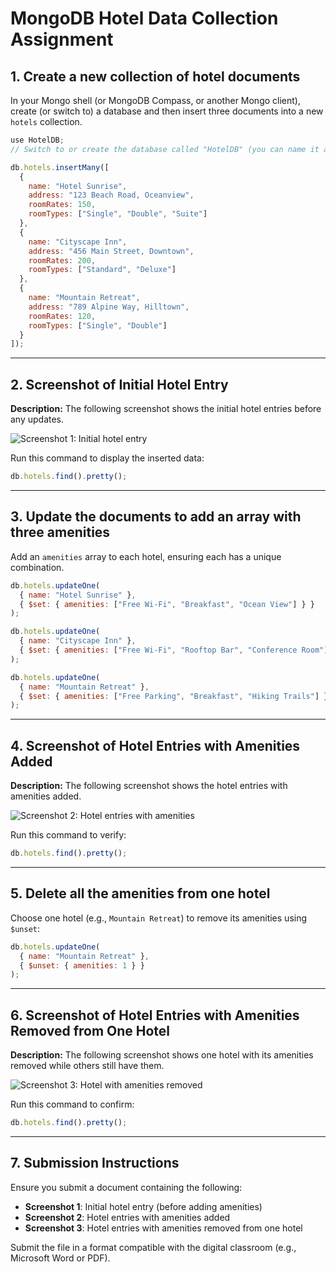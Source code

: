 # MongoDB Hotel Data Collection Assignment

## 1. Create a new collection of hotel documents

In your Mongo shell (or MongoDB Compass, or another Mongo client), create (or switch to) a database and then insert three documents into a new `hotels` collection.

```js
use HotelDB; 
// Switch to or create the database called "HotelDB" (you can name it anything)

db.hotels.insertMany([
  {
    name: "Hotel Sunrise",
    address: "123 Beach Road, Oceanview",
    roomRates: 150,
    roomTypes: ["Single", "Double", "Suite"]
  },
  {
    name: "Cityscape Inn",
    address: "456 Main Street, Downtown",
    roomRates: 200,
    roomTypes: ["Standard", "Deluxe"]
  },
  {
    name: "Mountain Retreat",
    address: "789 Alpine Way, Hilltown",
    roomRates: 120,
    roomTypes: ["Single", "Double"]
  }
]);
```

---

## 2. Screenshot of Initial Hotel Entry

**Description:** The following screenshot shows the initial hotel entries before any updates.

![Screenshot 1: Initial hotel entry](screenshot1.png)

Run this command to display the inserted data:

```js
db.hotels.find().pretty();
```

---

## 3. Update the documents to add an array with three amenities

Add an `amenities` array to each hotel, ensuring each has a unique combination.

```js
db.hotels.updateOne(
  { name: "Hotel Sunrise" },
  { $set: { amenities: ["Free Wi-Fi", "Breakfast", "Ocean View"] } }
);

db.hotels.updateOne(
  { name: "Cityscape Inn" },
  { $set: { amenities: ["Free Wi-Fi", "Rooftop Bar", "Conference Room"] } }
);

db.hotels.updateOne(
  { name: "Mountain Retreat" },
  { $set: { amenities: ["Free Parking", "Breakfast", "Hiking Trails"] } }
);
```

---

## 4. Screenshot of Hotel Entries with Amenities Added

**Description:** The following screenshot shows the hotel entries with amenities added.

![Screenshot 2: Hotel entries with amenities](screenshot2.png)

Run this command to verify:

```js
db.hotels.find().pretty();
```

---

## 5. Delete all the amenities from one hotel

Choose one hotel (e.g., `Mountain Retreat`) to remove its amenities using `$unset`:

```js
db.hotels.updateOne(
  { name: "Mountain Retreat" },
  { $unset: { amenities: 1 } }
);
```

---

## 6. Screenshot of Hotel Entries with Amenities Removed from One Hotel

**Description:** The following screenshot shows one hotel with its amenities removed while others still have them.

![Screenshot 3: Hotel with amenities removed](screenshot3.png)

Run this command to confirm:

```js
db.hotels.find().pretty();
```

---

## 7. Submission Instructions

Ensure you submit a document containing the following:

- **Screenshot 1**: Initial hotel entry (before adding amenities)
- **Screenshot 2**: Hotel entries with amenities added
- **Screenshot 3**: Hotel entries with amenities removed from one hotel

Submit the file in a format compatible with the digital classroom (e.g., Microsoft Word or PDF).
